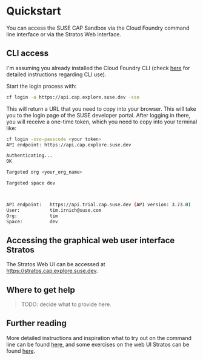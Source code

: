 # Quickstart

You can access the SUSE CAP Sandbox via the Cloud Foundry command line interface or via the Stratos Web interface. 

## CLI access

I'm assuming you already installed the Cloud Foundry CLI (check [here](/cli/) for detailed instructions regarding CLI use). 

Start the login process with:
``` bash
cf login -a https://api.cap.explore.suse.dev -sso
```

This will return a URL that you need to copy into your browser. This will take you to the login page of the SUSE developer portal. After logging in there, you will receive a one-time token, which you need to copy into your terminal like:
``` bash
cf login -sso-passcode <your token>
API endpoint: https://api.cap.explore.suse.dev

Authenticating...
OK

Targeted org <your_org_name>

Targeted space dev



API endpoint:   https://api.trial.cap.suse.dev (API version: 3.73.0)
User:           tim.irnich@suse.com
Org:            tim
Space:          dev
```

## Accessing the graphical web user interface Stratos

The Stratos Web UI can be accessed at https://stratos.cap.explore.suse.dev. 

## Where to get help

> TODO: decide what to provide here. 

## Further reading

More detailed instructions and inspiration what to try out on the command line can be found [here](/cli/), and some exercises on the web UI Stratos can be found [here](/stratos). 
